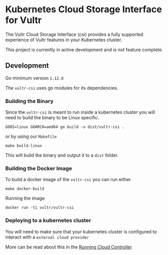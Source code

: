 # Kubernetes Cloud Storage Interface for Vultr

The Vultr Cloud Storage Interface (csi) provides a fully supported experience of Vultr features in your Kubernetes cluster.

This project is currently in active development and is not feature complete.

## Development 

Go minimum version `1.12.0`

The `vultr-csi` uses go modules for its dependencies.

### Building the Binary

Since the `vultr-csi` is meant to run inside a kubernetes cluster you will need to build the binary to be Linux specific.

`GOOS=linux GOARCH=amd64 go build -o dist/vultr-csi .`

or by using our `Makefile`

`make build-linux`

This will build the binary and output it to a `dist` folder.

### Building the Docker Image

To build a docker image of the `vultr-csi` you can run either

`make docker-build`

Running the image

`docker run -ti vultr/vultr-csi`

### Deploying to a kubernetes cluster

You will need to make sure that your kubernetes cluster is configured to interact with a `external cloud provider`

More can be read about this in the [Running Cloud Controller](https://kubernetes.io/docs/tasks/administer-cluster/running-cloud-controller/)